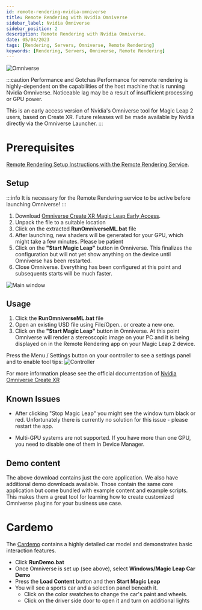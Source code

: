 ```yaml
---
id: remote-rendering-nvidia-omniverse
title: Remote Rendering with Nvidia Omniverse
sidebar_label: Nvidia Omniverse
sidebar_position: 2
description: Remote Rendering with Nvidia Omniverse.
date: 05/04/2023
tags: [Rendering, Servers, Omniverse, Remote Rendering]
keywords: [Rendering, Servers, Omniverse, Remote Rendering]
---
```


![Omniverse](/img/omniverse/car.webp)

:::caution Performance and Gotchas
Performance for remote rendering is highly-dependent on the capabilities of the host machine that is running Nvidia Omniverse. Noticeable lag may be a result of insufficient processing or GPU power.

This is an early access version of Nvidia's Omniverse tool for Magic Leap 2 users, based on Create XR. Future releases will be made available by Nvidia directly via the Omniverse Launcher.
:::

# Prerequisites

[Remote Rendering Setup Instructions with the Remote Rendering Service](/docs/guides/remote-render/remote-render).


## Setup
:::info
It is necessary for the Remote Rendering service to be active before launching Omniverse!
:::

1. Download [Omniverse Create XR Magic Leap Early Access](https://ml2-developer.magicleap.com/downloads).
1. Unpack the file to a suitable location
1. Click on the extracted **RunOmniverseML.bat** file
1. After launching, new shaders will be generated for your GPU, which might take a few minutes. Please be patient
1. Click on the **"Start Magic Leap"** button in Omniverse. This finalizes the configuration but will not yet show anything on the device until Omniverse has been restarted.
1. Close Omniverse. Everything has been configured at this point and subsequents starts will be much faster.

![Main window](/img/omniverse/main.png)

## Usage
1. Click the **RunOmniverseML.bat** file
1. Open an existing USD file using File/Open.. or create a new one.
1. Click on the **"Start Magic Leap"** button in Omniverse. At this point Omniverse will render a stereoscopic image on your PC and it is being displayed on in the Remote Rendering app on your Magic Leap 2 device.

Press the Menu / Settings button on your controller to see a settings panel and to enable tool tips:
![Controller](/img/omniverse/controller.png)

For more information please see the official documentation of [Nvidia Omniverse Create XR](
https://www.nvidia.com/en-us/omniverse/apps/xr/)


## Known Issues
* After clicking "Stop Magic Leap" you might see the window turn black or red. Unfortunately there is currently no solution for this issue - please restart the app.

* Multi-GPU systems are not supported. If you have more than one GPU, you need to disable one of them in Device Manager.

## Demo content
The above download contains just the core application. We also have additional demo downloads available. Those contain the same core application but come bundled with example content and example scripts. This makes them a great tool for learning how to create customized Omniverse plugins for your business use case.

# Cardemo
 The [Cardemo](https://ml2-developer.magicleap.com/downloads) contains a highly detailed car model and demonstrates basic interaction features. 
 * Click **RunDemo.bat**
 * Once Omniverse is set up (see above), select **Windows/Magic Leap Car Demo**
 * Press the **Load Content** button and then **Start Magic Leap**
 * You will see a sports car and a selection panel beneath it. 
    * Click on the color swatches to change the car's paint and wheels. 
    * Click on the driver side door to open it and turn on additional lights